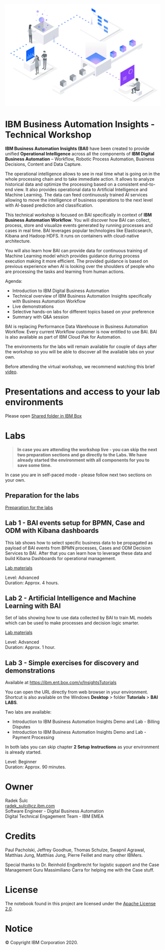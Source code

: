 ![GitHub Logo](/images/home-header.png)

# IBM Business Automation Insights - Technical Workshop
**IBM Business Automation Insights (BAI)** have been created to provide unified **Operational Intelligence** across all the components of **IBM Digital Business Automation** – Workflow, Robotic Process Automation, Business Decisions, Content and Data Capture.

The operational intelligence allows to see in real time what is going on in the whole processing chain and to take immediate action. It allows to analyze historical data and optimize the processing based on a consistent end-to-end view. It also provides operational data to Artificial Intelligence and Machine Learning. The data can feed continuously trained AI services allowing to move the intelligence of business operations to the next level with AI-based prediction and classification.

This technical workshop is focused on BAI specifically in context of **IBM Business Automation Workflow**. You will discover how BAI can collect, process, store and visualize events generated by running processes and cases in real time. BAI leverages popular technologies like Elasticsearch, Kibana and Hadoop HDFS. It runs on containers with cloud-native architecture.

You will also learn how BAI can provide data for continuous training of Machine Learning model which provides guidance during process execution making it more efficient. The provided guidance is based on previous experience when AI is looking over the shoulders of people who are processing the tasks and learning from human actions.

Agenda:
- Introduction to IBM Digital Business Automation
- Technical overview of IBM Business Automation Insights specifically with Business Automation Workflow
- Live demonstrations
- Selective hands-on labs for different topics based on your preference
- Summary with Q&A session

BAI is replacing Performance Data Warehouse in Business Automation Workflow. Every current Workflow customer is now entitled to use BAI. BAI is also available as part of IBM Cloud Pak for Automation.

The environments for the labs will remain available for couple of days after the workshop so you will be able to discover all the available labs on your own.

Before attending the virtual workshop, we recommend watching this brief [video](https://www.youtube.com/watch?v=aLPi281Z8NQ).

# Presentations and access to your lab environments
Please open [Shared folder in IBM Box](https://ibm.box.com/v/IBMBAIWorkshop)

# Labs

> **In case you are attending the workshop live - you can skip the next two preparation sections and go directly to the Labs. We have already started the environment with all components for you to save some time.**

In case you are in self-paced mode - please follow next two sections on your own.

## Preparation for the labs

[Preparation for the labs](labs/preparation/Readme.md)

## Lab 1 - BAI events setup for BPMN, Case and ODM with Kibana dashboards
This lab shows how to select specific business data to be propagated as payload of BAI events from BPMN processes, Cases and ODM Decision Services to BAI. After that you can learn how to leverage these data and build Kibana Dashboards for operational management.

[Lab materials](labs/bpmn-case-odm-kibana/)

Level: Advanced<br>
Duration: Approx. 4 hours.

## Lab 2 - Artificial Intelligence and Machine Learning with BAI
Set of labs showing how to use data collected by BAI to train ML models which can be used to make processes and decision logic smarter.

[Lab materials](labs/ai/README.md)

Level: Advanced<br>
Duration: Approx. 1 hour.

## Lab 3 - Simple exercises for discovery and demonstrations

Available at <https://ibm.ent.box.com/v/InsightsTutorials>

You can open the URL directly from web browser in your environment. Shortcut is also available on the Windows **Desktop** > folder **Tutorials** > **BAI LABS**.

Two labs are available:
- Introduction to IBM Business Automation Insights Demo and Lab - Billing Disputes
- Introduction to IBM Business Automation Insights Demo and Lab - Payment Processing

In both labs you can skip chapter **2 Setup Instructions** as your environment is already started.

Level: Beginner<br>
Duration: Approx. 90 minutes.

# Owner
Radek Šulc<br>
<radek_sulc@cz.ibm.com><br>
Software Engineer - Digital Business Automation<br>
Digital Technical Engagement Team - IBM EMEA<br>

# Credits
Paul Pacholski, Jeffrey Goodhue, Thomas Schulze, Swapnil Agrawal, Matthias Jung, Matthias Jung, Pierre Feillet and many other IBMers.

Special thanks to Dr. Reinhold Engelbrecht for logistic support and the Case Management Guru Massimiliano Carra for helping me with the Case stuff.

# License
The notebook found in this project are licensed under the [Apache License 2.0](LICENSE).

# Notice
© Copyright IBM Corporation 2020.
